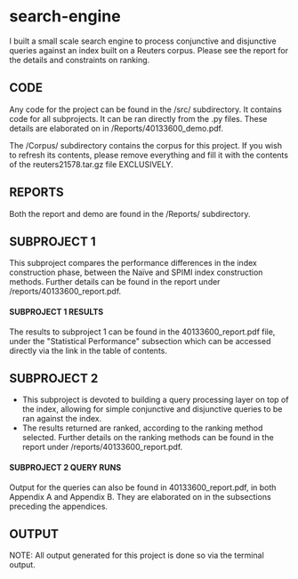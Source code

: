 # search-engine
I built a small scale search engine to process conjunctive and disjunctive queries against an index built on a Reuters corpus. Please see the report for the details and constraints on ranking.

## CODE

Any code for the project can be found in the /src/ subdirectory. It contains code for all subprojects. It can be ran directly from the .py files. These details are elaborated
on in /Reports/40133600_demo.pdf.

The /Corpus/ subdirectory contains the corpus for this project. If you wish to refresh its contents, please remove everything and fill it with the 
contents of the reuters21578.tar.gz file EXCLUSIVELY.

## REPORTS

Both the report and demo are found in the /Reports/ subdirectory. 

## SUBPROJECT 1

This subproject compares the performance differences in the index construction phase, between the Naïve and SPIMI index construction methods. Further details can be found in the report under /reports/40133600_report.pdf.

#### SUBPROJECT 1 RESULTS

The results to subproject 1 can be found in the 40133600_report.pdf file, under the "Statistical Performance" subsection which can be accessed directly via the link in the table of contents.

## SUBPROJECT 2

- This subproject is devoted to building a query processing layer on top of the index, allowing for simple conjunctive and disjunctive queries to be ran against the index.
- The results returned are ranked, according to the ranking method selected. Further details on the ranking methods can be found in the report under /reports/40133600_report.pdf.

#### SUBPROJECT 2 QUERY RUNS

Output for the queries can also be found in 40133600_report.pdf, in both Appendix A and Appendix B. They are elaborated on in the subsections preceding the appendices.

## OUTPUT

NOTE: All output generated for this project is done so via the terminal output. 
